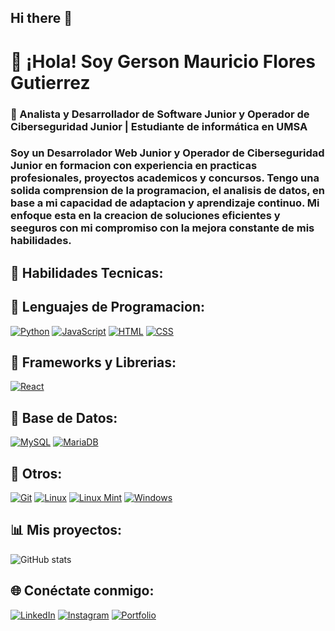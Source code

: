 ## Hi there 👋
# 👋 ¡Hola! Soy Gerson Mauricio Flores Gutierrez  
### 🚀 Analista y Desarrollador de Software Junior y Operador de Ciberseguridad Junior | Estudiante de informática en UMSA  
### Soy un Desarrolador Web Junior y Operador de Ciberseguridad Junior en formacion con experiencia en practicas profesionales, proyectos academicos y concursos. Tengo una solida comprension de la programacion, el analisis de datos, en base a mi capacidad de adaptacion y aprendizaje continuo. Mi enfoque esta en la creacion de soluciones eficientes y seeguros con mi compromiso con la mejora constante de mis habilidades.
## 🚀 Habilidades Tecnicas:
## 🚀 Lenguajes de Programacion:
[![Python](https://img.shields.io/badge/Python-3776AB?logo=python&logoColor=fff)](#)
[![JavaScript](https://img.shields.io/badge/JavaScript-F7DF1E?logo=javascript&logoColor=000)](#)
[![HTML](https://img.shields.io/badge/HTML-%23E34F26.svg?logo=html5&logoColor=white)](#)
[![CSS](https://img.shields.io/badge/CSS-1572B6?logo=css3&logoColor=fff)](#)
## 🚀 Frameworks y Librerias:
[![React](https://img.shields.io/badge/React-%2320232a.svg?logo=react&logoColor=%2361DAFB)](#)
## 🚀 Base de Datos:
[![MySQL](https://img.shields.io/badge/MySQL-4479A1?logo=mysql&logoColor=fff)](#)
[![MariaDB](https://img.shields.io/badge/MariaDB-003545?logo=mariadb&logoColor=white)](#)
## 🚀 Otros:
[![Git](https://img.shields.io/badge/Git-F05032?logo=git&logoColor=fff)](#)
[![Linux](https://img.shields.io/badge/Linux-FCC624?logo=linux&logoColor=black)](#)
[![Linux Mint](https://img.shields.io/badge/Linux%20Mint-87CF3E?logo=linuxmint&logoColor=fff)](#)
[![Windows](https://custom-icon-badges.demolab.com/badge/Windows-0078D6?logo=windows11&logoColor=white)](#)
## 📊 Mis proyectos:
![GitHub stats](https://github-readme-stats.vercel.app/api?username=TuUsuario&show_icons=true&theme=radical)
## 🌐 Conéctate conmigo:
[![LinkedIn](https://img.shields.io/badge/LinkedIn-0077B5?style=flat&logo=linkedin&logoColor=white)](https://linkedin.com/in/TuPerfil)
[![Instagram](https://img.shields.io/badge/Instagram-%23E4405F.svg?logo=Instagram&logoColor=white)](#)
[![Portfolio](https://img.shields.io/badge/Portfolio-000?style=flat&logo=firefox&logoColor=white)](https://tu-portfolio.com)

<!--
**triwotfcpn/triwotfcpn** is a ✨ _special_ ✨ repository because its `README.md` (this file) appears on your GitHub profile.

Here are some ideas to get you started:

- 🔭 I’m currently working on ...
- 🌱 I’m currently learning ...
- 👯 I’m looking to collaborate on ...
- 🤔 I’m looking for help with ...
- 💬 Ask me about ...
- 📫 How to reach me: ...
- 😄 Pronouns: ...
- ⚡ Fun fact: ...
-->
